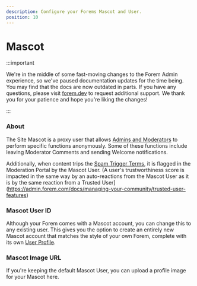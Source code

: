 ```yaml
---
description: Configure your Forems Mascot and User.
position: 10
---
```


# Mascot

:::important

We're in the middle of some fast-moving changes to the Forem Admin experience, so we've paused documentation updates for the time being. You may find that the docs are now outdated in parts. If you have any questions, please visit [forem.dev](https://forem.dev) to request additional support. We thank you for your patience and hope you're liking the changes!

:::

### About

The Site Mascot is a proxy user that allows [Admins and Moderators](https://admin.forem.com/docs/forem-basics/user-roles) to perform specific functions anonymously. Some of these functions include leaving Moderator Comments and sending Welcome notifications.

Additionally, when content trips the [Spam Trigger Terms](https://admin.forem.com/docs/advanced-customization/rate-limits-and-anti-spam#spam-trigger-terms), it is flagged in the Moderation Portal by the Mascot User. (A user's trustworthiness score is impacted in the same way by an auto-reactions from the Mascot User as it is by the same reaction from a Trusted User](https://admin.forem.com/docs/managing-your-community/trusted-user-features)

### Mascot User ID

Although your Forem comes with a Mascot account, you can change this to any existing user. This gives you the option to create an entirely new Mascot account that matches the style of your own Forem, complete with its own [User Profile](https://admin.forem.com/docs/forem-basics/user-settings/profile-settings).

### Mascot Image URL

If you're keeping the default Mascot User, you can upload a profile image for your Mascot here.
